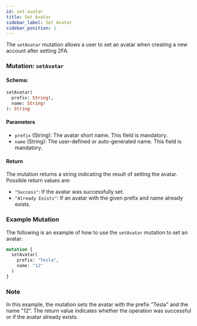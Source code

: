 ```yaml
---
id: set-avatar
title: Set Avatar
sidebar_label: Set Avatar
sidebar_position: 1
---
```


The `setAvatar` mutation allows a user to set an avatar when creating a new account after setting 2FA.

### Mutation: `setAvatar`

#### Schema:
```graphql
setAvatar(
  prefix: String!,
  name: String!
): String
```

#### Parameters

- `prefix` (String): The avatar short name. This field is mandatory.
- `name` (String): The user-defined or auto-generated name. This field is mandatory.

#### Return

The mutation returns a string indicating the result of setting the avatar. Possible return values are:
- `"Success"`: If the avatar was successfully set.
- `"Already Exists"`: If an avatar with the given prefix and name already exists.

### Example Mutation

The following is an example of how to use the `setAvatar` mutation to set an avatar:

```graphql
mutation {
  setAvatar(
    prefix: "Tesla",
    name: "12"
  )
}
```

### Note

In this example, the mutation sets the avatar with the prefix "Tesla" and the name "12". The return value indicates whether the operation was successful or if the avatar already exists.